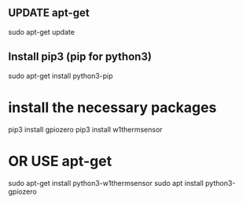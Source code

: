 ## UPDATE apt-get

sudo apt-get update

## Install pip3 (pip for python3)
sudo apt-get install python3-pip

# install the necessary packages
pip3 install gpiozero
pip3 install w1thermsensor

# OR USE apt-get
sudo apt-get install python3-w1thermsensor
sudo apt install python3-gpiozero
